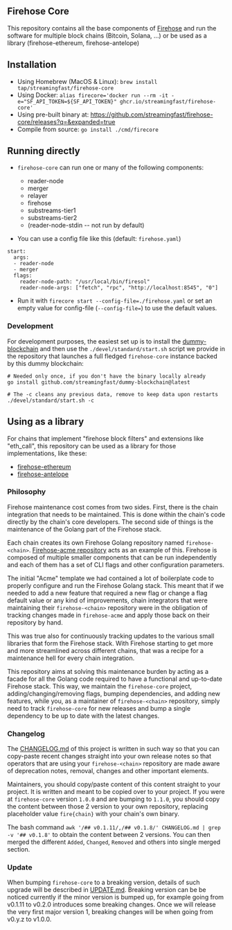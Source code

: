 ## Firehose Core

This repository contains all the base components of [Firehose](https://firehose.streamingfast.io/) and run the software for multiple block chains (Bitcoin, Solana, ...) or be used as a library (firehose-ethereum, firehose-antelope)

## Installation

- Using Homebrew (MacOS & Linux): `brew install tap/streamingfast/firehose-core`
- Using Docker: `alias firecore='docker run --rm -it -e="SF_API_TOKEN=${SF_API_TOKEN}" ghcr.io/streamingfast/firehose-core'`
- Using pre-built binary at: https://github.com/streamingfast/firehose-core/releases?q=&expanded=true
- Compile from source: `go install ./cmd/firecore`

## Running directly

* `firehose-core` can run one or many of the following components:
  - reader-node
  - merger
  - relayer
  - firehose
  - substreams-tier1
  - substreams-tier2
  - (reader-node-stdin -- not run by default)

* You can use a config file like this (default: `firehose.yaml`)

```
start:
  args:
  - reader-node
  - merger
  flags:
    reader-node-path: "/usr/local/bin/firesol"
    reader-node-args: ["fetch", "rpc", "http://localhost:8545", "0"]
```

* Run it with `firecore start --config-file=./firehose.yaml` or set an empty value for config-file (`--config-file=`) to use the default values.

### Development

For development purposes, the easiest set up is to install the [dummy-blockchain](https://github.com/streamingfast/dummy-blockchain) and then use the `./devel/standard/start.sh` script we provide in the repository that launches a full fledged `firehose-core` instance backed by this dummy blockchain:

```
# Needed only once, if you don't have the binary locally already
go install github.com/streamingfast/dummy-blockchain@latest

# The -c cleans any previous data, remove to keep data upon restarts
./devel/standard/start.sh -c
```

## Using as a library

For chains that implement "firehose block filters" and extensions like "eth_call", this repository can be used as a library for those implementations, like these:

* [firehose-ethereum](https://github.com/streamingfast/firehose-ethereum)
* [firehose-antelope](https://github.com/pinax-network/firehose-antelope)

### Philosophy

Firehose maintenance cost comes from two sides. First, there is the chain integration that needs to be maintained. This is done within the chain's code directly by the chain's core developers. The second side of things is the maintenance of the Golang part of the Firehose stack.

Each chain creates its own Firehose Golang repository named `firehose-<chain>`. [Firehose-acme repository](https://github.com/streamingfast/firehose-core/firehose-acme) acts as an example of this. Firehose is composed of multiple smaller components that can be run independently and each of them has a set of CLI flags and other configuration parameters.

The initial "Acme" template we had contained a lot of boilerplate code to properly configure and run the Firehose Golang stack. This meant that if we needed to add a new feature that required a new flag or change a flag default value or any kind of improvements, chain integrators that were maintaining their `firehose-<chain>` repository were in the obligation of tracking changes made in `firehose-acme` and apply those back on their repository by hand.

This was true also for continuously tracking updates to the various small libraries that form the Firehose stack. With Firehose starting to get more and more streamlined across different chains, that was a recipe for a maintenance hell for every chain integration.

This repository aims at solving this maintenance burden by acting as a facade for all the Golang code required to have a functional and up-to-date Firehose stack. This way, we maintain the `firehose-core` project, adding/changing/removing flags, bumping dependencies, and adding new features, while you, as a maintainer of `firehose-<chain>` repository, simply need to track `firehose-core` for new releases and bump a single dependency to be up to date with the latest changes.

### Changelog

The [CHANGELOG.md](./CHANGELOG.md) of this project is written in such way so that you can copy-paste recent changes straight into your own release notes so that operators that are using your `firehose-<chain>` repository are made aware of deprecation notes, removal, changes and other important elements.

Maintainers, you should copy/paste content of this content straight to your project. It is written and meant to be copied over to your project. If you were at `firehose-core` version `1.0.0` and are bumping to `1.1.0`, you should copy the content between those 2 version to your own repository, replacing placeholder value `fire{chain}` with your chain's own binary.

The bash command `awk '/## v0.1.11/,/## v0.1.8/' CHANGELOG.md | grep -v '## v0.1.8'` to obtain the content between 2 versions. You can then merged the different `Added`, `Changed`, `Removed` and others into single merged section.

### Update

When bumping `firehose-core` to a breaking version, details of such upgrade will be described in [UPDATE.md](./UPDATE.md). Breaking version can be be noticed currently if the minor version is bumped up, for example going from v0.1.11 to v0.2.0 introduces some breaking changes. Once we will release the very first major version 1, breaking changes will be when going from v0.y.z to v1.0.0.

